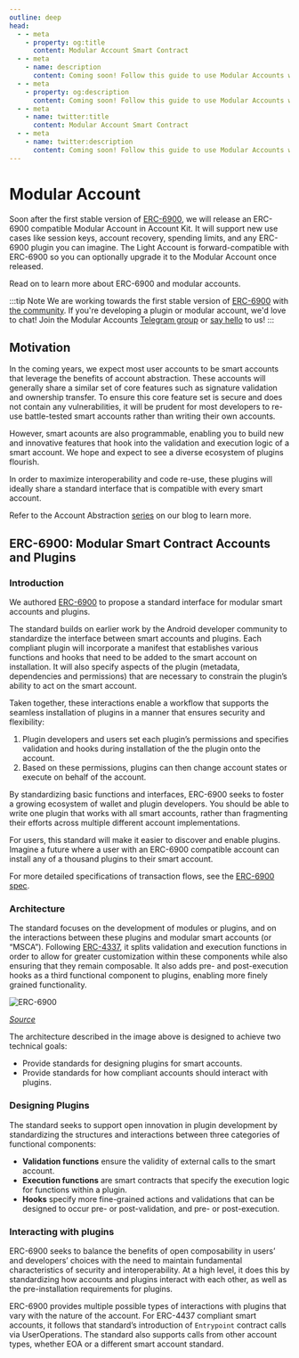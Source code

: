 ```yaml
---
outline: deep
head:
  - - meta
    - property: og:title
      content: Modular Account Smart Contract
  - - meta
    - name: description
      content: Coming soon! Follow this guide to use Modular Accounts with Account Kit, a vertically integrated stack for building apps that support ERC-4337.
  - - meta
    - property: og:description
      content: Coming soon! Follow this guide to use Modular Accounts with Account Kit, a vertically integrated stack for building apps that support ERC-4337.
  - - meta
    - name: twitter:title
      content: Modular Account Smart Contract
  - - meta
    - name: twitter:description
      content: Coming soon! Follow this guide to use Modular Accounts with Account Kit, a vertically integrated stack for building apps that support ERC-4337.
---
```


# Modular Account

Soon after the first stable version of [ERC-6900](https://eips.ethereum.org/EIPS/eip-6900), we will release an ERC-6900 compatible Modular Account in Account Kit. It will support new use cases like session keys, account recovery, spending limits, and any ERC-6900 plugin you can imagine. The Light Account is forward-compatible with ERC-6900 so you can optionally upgrade it to the Modular Account once released.

Read on to learn more about ERC-6900 and modular accounts.

:::tip Note
We are working towards the first stable version of [ERC-6900](https://eips.ethereum.org/EIPS/eip-6900) with [the community](https://ethereum-magicians.org/t/erc-6900-modular-smart-contract-accounts-and-plugins/13885). If you're developing a plugin or modular account, we'd love to chat! Join the Modular Accounts [Telegram group](https://t.me/+KfB9WuhKDgk5YzIx) or [say hello](mailto:account-abstraction@alchemy.com) to us!
:::

## Motivation

In the coming years, we expect most user accounts to be smart accounts that leverage the benefits of account abstraction. These accounts will generally share a similar set of core features such as signature validation and ownership transfer. To ensure this core feature set is secure and does not contain any vulnerabilities, it will be prudent for most developers to re-use battle-tested smart accounts rather than writing their own accounts.

However, smart acounts are also programmable, enabling you to build new and innovative features that hook into the validation and execution logic of a smart account. We hope and expect to see a diverse ecosystem of plugins flourish.

In order to maximize interoperability and code re-use, these plugins will ideally share a standard interface that is compatible with every smart account.

Refer to the Account Abstraction [series](https://www.alchemy.com/blog/account-abstraction) on our blog to learn more.

## ERC-6900: Modular Smart Contract Accounts and Plugins

### Introduction

We authored [ERC-6900](https://eips.ethereum.org/EIPS/eip-6900) to propose a standard interface for modular smart accounts and plugins.

The standard builds on earlier work by the Android developer community to standardize the interface between smart accounts and plugins. Each compliant plugin will incorporate a manifest that establishes various functions and hooks that need to be added to the smart account on installation. It will also specify aspects of the plugin (metadata, dependencies and permissions) that are necessary to constrain the plugin’s ability to act on the smart account.

Taken together, these interactions enable a workflow that supports the seamless installation of plugins in a manner that ensures security and flexibility:

1. Plugin developers and users set each plugin’s permissions and specifies validation and hooks during installation of the the plugin onto the account.
2. Based on these permissions, plugins can then change account states or execute on behalf of the account.

By standardizing basic functions and interfaces, ERC-6900 seeks to foster a growing ecosystem of wallet and plugin developers. You should be able to write one plugin that works with all smart accounts, rather than fragmenting their efforts across multiple different account implementations.

For users, this standard will make it easier to discover and enable plugins. Imagine a future where a user with an ERC-6900 compatible account can install any of a thousand plugins to their smart account.

For more detailed specifications of transaction flows, see the [ERC-6900 spec](https://eips.ethereum.org/EIPS/eip-6900).

### Architecture

The standard focuses on the development of modules or plugins, and on the interactions between these plugins and modular smart accounts (or “MSCA”). Following [ERC-4337](https://eips.ethereum.org/EIPS/eip-4337), it splits validation and execution functions in order to allow for greater customization within these components while also ensuring that they remain composable. It also adds pre- and post-execution hooks as a third functional component to plugins, enabling more finely grained functionality.

![ERC-6900](/images/erc-6900.png)

_[Source](https://eips.ethereum.org/EIPS/eip-6900)_

The architecture described in the image above is designed to achieve two technical goals:

- Provide standards for designing plugins for smart accounts.
- Provide standards for how compliant accounts should interact with plugins.

### Designing Plugins

The standard seeks to support open innovation in plugin development by standardizing the structures and interactions between three categories of functional components:

- **Validation functions** ensure the validity of external calls to the smart account.
- **Execution functions** are smart contracts that specify the execution logic for functions within a plugin.
- **Hooks** specify more fine-grained actions and validations that can be designed to occur pre- or post-validation, and pre- or post-execution.

### Interacting with plugins

ERC-6900 seeks to balance the benefits of open composability in users’ and developers’ choices with the need to maintain fundamental characteristics of security and interoperability. At a high level, it does this by standardizing how accounts and plugins interact with each other, as well as the pre-installation requirements for plugins.

ERC-6900 provides multiple possible types of interactions with plugins that vary with the nature of the account. For ERC-4437 compliant smart accounts, it follows that standard’s introduction of `Entrypoint` contract calls via UserOperations. The standard also supports calls from other account types, whether EOA or a different smart account standard.
